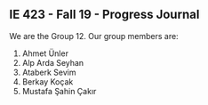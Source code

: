 ## IE 423 - Fall 19 - Progress Journal

We are the Group 12. Our group members are:
1. Ahmet Ünler
2. Alp Arda Seyhan
3. Ataberk Sevim
4. Berkay Koçak
5. Mustafa Şahin Çakır
